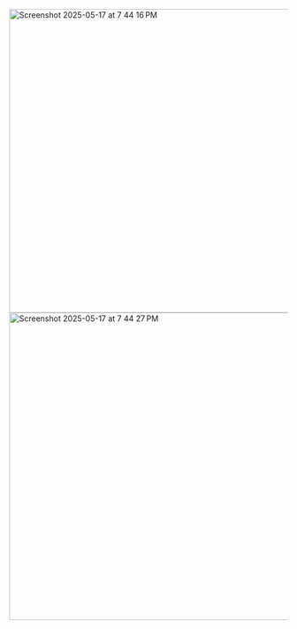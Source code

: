 <img width="549" alt="Screenshot 2025-05-17 at 7 44 16 PM" src="https://github.com/user-attachments/assets/97a8e89f-8c9b-466c-b367-8a2ade725a95" />
<img width="556" alt="Screenshot 2025-05-17 at 7 44 27 PM" src="https://github.com/user-attachments/assets/c77edc89-9468-454e-a8b1-570c1d6fd667" />
